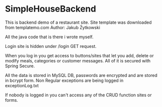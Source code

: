 # SimpleHouseBackend
This is backend demo of a restaurant site. Site template was downloaded from templatemo.com
Author: Jakub Żytkowski

All the java code that is there i wrote myself.

Login site is hidden under /login GET request. 

When you log in you get access to buttons/sites that let you add, delete or modify meals, categories or customer messages.
All of it is secured with Spring Secure.

All the data is stored in MySQL DB, passwords are encrypted and are stored in bcrypt form.
Non Regular exceptions are being logged in exceptionLog.txt

If nobody is logged in you can't access any of the CRUD function sites or forms.
